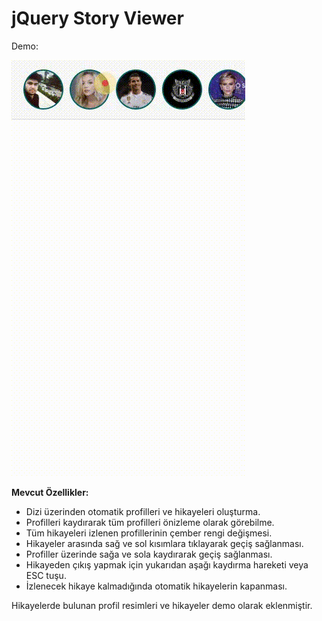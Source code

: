 # jQuery Story Viewer

Demo:

![demo gif](https://github.com/orcuntuna/jquery-story/blob/master/demo.gif?raw=true)

**Mevcut Özellikler:**

 - Dizi üzerinden otomatik profilleri ve hikayeleri oluşturma.
 - Profilleri kaydırarak tüm profilleri önizleme olarak görebilme.
 - Tüm hikayeleri izlenen profillerinin çember rengi değişmesi.
 - Hikayeler arasında sağ ve sol kısımlara tıklayarak geçiş sağlanması.
 - Profiller üzerinde sağa ve sola kaydırarak geçiş sağlanması.
 - Hikayeden çıkış yapmak için yukarıdan aşağı kaydırma hareketi veya ESC tuşu.
 - İzlenecek hikaye kalmadığında otomatik hikayelerin kapanması.


Hikayelerde bulunan profil resimleri ve hikayeler demo olarak eklenmiştir.
